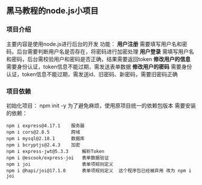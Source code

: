 ## 黑马教程的node.js小项目
### 项目介绍
主要内容是使用node.js进行后台的开发
功能：
**用户注册**
需要填写用户名和密码，后台需要判断用户名是否存在，将密码进行加密处理
**用户登录**
需填写用户名和密码，后台需校验用户和密码是否正确，结果需要返回token
**修改用户的信息**
需要身份认证，token信息不能过期，需发送表单数据
**修改用户的密码**
需要身份认证，token信息不能过期，需发送id、旧密码、新密码，需要旧密码正确

### 项目依赖
初始化项目：
npm init -y
为了避免麻烦，使用原项目统一的依赖包版本
需要安装的依赖：

```
npm i express@4.17.1    服务器
npm i cors@2.8.5        跨域
npm i mysql@2.18.1      数据库
npm i bcryptjs@2.4.3    加密
npm i express-jwt@5.3.3     解析Token
npm i @escook/express-joi   表单数据验证
npm i joi                   表单项规则定义
npm i @hapi/joi@17.1.0      表单项规则定义  这个程序包已经被弃用 改为 npm i joi
```



